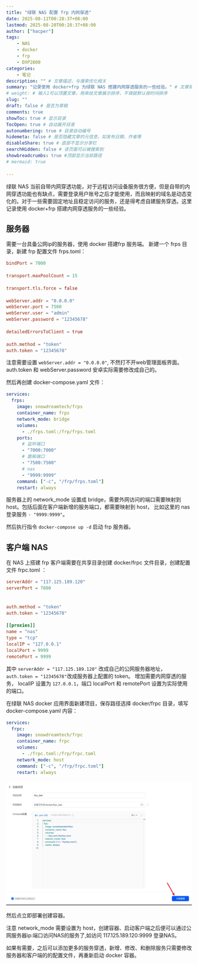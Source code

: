 ```yaml
---
title: "绿联 NAS 配置 frp 内网穿透"
date: 2025-08-11T00:28:37+08:00
lastmod: 2025-08-20T00:28:37+08:00
author: ["hacper"]
tags:
    - NAS
    - docker
    - frp
    - DXP2800
categories:
    - 笔记
description: "" # 文章描述，与搜索优化相关
summary: "记录使用 docker+frp 为绿联 NAS 搭建内网穿透服务的一些经验。" # 文章简单描述，会展示在主页
# weight: # 输入1可以顶置文章，用来给文章展示排序，不填就默认按时间排序
slug: ""
draft: false # 是否为草稿
comments: true
showToc: true # 显示目录
TocOpen: true # 自动展开目录
autonumbering: true # 目录自动编号
hidemeta: false # 是否隐藏文章的元信息，如发布日期、作者等
disableShare: true # 底部不显示分享栏
searchHidden: false # 该页面可以被搜索到
showbreadcrumbs: true #顶部显示当前路径
# mermaid: true

---
```


绿联 NAS 当前自带内网穿透功能，对于远程访问设备服务很方便，但是自带的内网穿透功能也有缺点，需要登录用户账号之后才能使用，而且映射的域名是动态变化的。对于一些需要固定地址且稳定访问的服务，还是得考虑自建服务穿透。这里记录使用 docker+frp 搭建内网穿透服务的一些经验。

## 服务器

需要一台具备公网ip的服务器，使用 docker 搭建frp 服务端。
新建一个 frps 目录，新建 frp 配置文件 frps.toml：

```toml
bindPort = 7000

transport.maxPoolCount = 15

transport.tls.force = false

webServer.addr = "0.0.0.0"
webServer.port = 7500
webServer.user = "admin"
webServer.password = "12345678"

detailedErrorsToClient = true

auth.method = "token"
auth.token = "12345678"

```

注意需要设置 `webServer.addr = "0.0.0.0"`, 不然打不开web管理面板界面。auth.token 和 webServer.password 安卓实际需要修改成自己的。

然后再创建 docker-compose.yaml 文件：

```yaml
services:
  frps:
    image: snowdreamtech/frps
    container_name: frps
    network_mode: bridge
    volumes:
      - ./frps.toml:/frp/frps.toml
    ports:
      # 监听端口
      - "7000:7000"
      # 面板端口
      - "7500:7500"
      # nas
      - "9999:9999"
    command: ["-c", "/frp/frps.toml"]
    restart: always
```

服务器上的 network_mode 设置成 bridge，需要外网访问的端口需要映射到host。包括后面在客户端新增的服务端口，都需要映射到 host， 比如这里的 nas 登录服务 `- "9999:9999"`。

然后执行指令 `docker-compose up -d` 启动 frp 服务器。

## 客户端 NAS

在 NAS 上搭建 frp 客户端需要在共享目录创建 docker/frpc 文件目录，创建配置文件 frpc.toml ：

```toml
serverAddr = "117.125.189.120"
serverPort = 7000


auth.method = "token"
auth.token = "12345678"

[[proxies]]
name = "nas"
type = "tcp"
localIP = "127.0.0.1"
localPort = 9999
remotePort = 9999
```

其中 `serverAddr = "117.125.189.120"` 改成自己的公网服务器地址，`auth.token = "12345678"`改成服务器上配置的 token。
增加需要内网穿透的服务， localIP 设置为 `127.0.0.1`，端口 localPort 和 remotePort 设置为实际使用的端口。

在绿联 NAS docker 应用界面新建项目，保存路径选择 docker/frpc 目录，填写 docker-compose.yaml 内容：


```yaml
services:
  frpc:
    image: snowdreamtech/frpc
    container_name: frpc
    volumes:
      - ./frpc.toml:/frp/frpc.toml
    network_mode: host
    command: ["-c", "/frp/frpc.toml"]
    restart: always
```
![](https://github.com/hacperme/picx-images-hosting/raw/master/20250820/image.102hvxifz5.webp)

然后点立即部署创建容器。

注意 network_mode 需要设置为 host，创建容器、启动客户端之后便可以通过公网服务器ip:端口访问NAS的服务了,如访问 117.125.189.120:9999 登录NAS。

如果有需要，之后可以添加更多的服务穿透，新增、修改、和删除服务只需要修改服务器和客户端的的配置文件，再重新启动 docker 容器。